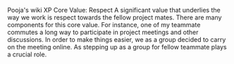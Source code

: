 Pooja's wiki 
XP Core Value: Respect 
A significant value that underlies the way we work is respect towards the fellow project mates.
There are many components for this core value. 
For instance, one of my teammate commutes a long way to participate in project meetings and other discussions. 
In order to make things easier, we as a group decided to carry on the meeting online. 
As stepping up as a group for fellow teammate plays a crucial role.
